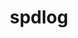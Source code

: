 ---
title: "spdlog"
layout: cache
categories: [package, develop-2023-11-19]
meta: {"versions": ["1.11.0"], "compilers": ["gcc@=11.4.0", "gcc@=7.5.0", "gcc@=9.4.0", "oneapi@=2023.2.0"], "oss": ["ubuntu18.04", "ubuntu20.04"], "platforms": ["linux"], "targets": ["neoverse_v1", "ppc64le", "x86_64_v3"], "stacks": ["e4s", "e4s-neoverse_v1", "e4s-oneapi", "e4s-power", "radiuss", "root"], "num_specs": 5, "num_specs_by_stack": {"radiuss": 1, "root": 5, "e4s-neoverse_v1": 1, "e4s-power": 1, "e4s": 1, "e4s-oneapi": 1}}
spec_details: [{"hash": "epk6jswq2zy7sylkpt7zp7fylskfx7r6", "compiler": "gcc@=7.5.0", "versions": ["1.11.0"], "os": "ubuntu18.04", "platform": "linux", "target": "x86_64_v3", "variants": ["build_system=cmake", "build_type=Release", "~fmt_external", "generator=make", "~ipo", "+shared"], "stacks": ["radiuss", "root"], "size": "-", "tarball": "https://binaries.spack.io/releases/develop-2023-11-19/build_cache/linux-ubuntu18.04-x86_64_v3/gcc-7.5.0/spdlog-1.11.0/linux-ubuntu18.04-x86_64_v3-gcc-7.5.0-spdlog-1.11.0-epk6jswq2zy7sylkpt7zp7fylskfx7r6.spack"}, {"hash": "wj66dxdt2f4sfoqflnj553cbryzz4sqn", "compiler": "gcc@=11.4.0", "versions": ["1.11.0"], "os": "ubuntu20.04", "platform": "linux", "target": "neoverse_v1", "variants": ["build_system=cmake", "build_type=Release", "~fmt_external", "generator=make", "~ipo", "+shared"], "stacks": ["root", "e4s-neoverse_v1"], "size": "-", "tarball": "https://binaries.spack.io/releases/develop-2023-11-19/build_cache/linux-ubuntu20.04-neoverse_v1/gcc-11.4.0/spdlog-1.11.0/linux-ubuntu20.04-neoverse_v1-gcc-11.4.0-spdlog-1.11.0-wj66dxdt2f4sfoqflnj553cbryzz4sqn.spack"}, {"hash": "m5b7r7yjsugdp7wmtluwikhlgcslmx4b", "compiler": "gcc@=9.4.0", "versions": ["1.11.0"], "os": "ubuntu20.04", "platform": "linux", "target": "ppc64le", "variants": ["build_system=cmake", "build_type=Release", "~fmt_external", "generator=make", "~ipo", "+shared"], "stacks": ["e4s-power", "root"], "size": "-", "tarball": "https://binaries.spack.io/releases/develop-2023-11-19/build_cache/linux-ubuntu20.04-ppc64le/gcc-9.4.0/spdlog-1.11.0/linux-ubuntu20.04-ppc64le-gcc-9.4.0-spdlog-1.11.0-m5b7r7yjsugdp7wmtluwikhlgcslmx4b.spack"}, {"hash": "5tkyb7aeimf2oql3cjs2jlu3ifuw4w6j", "compiler": "gcc@=11.4.0", "versions": ["1.11.0"], "os": "ubuntu20.04", "platform": "linux", "target": "x86_64_v3", "variants": ["build_system=cmake", "build_type=Release", "~fmt_external", "generator=make", "~ipo", "+shared"], "stacks": ["e4s", "root"], "size": "-", "tarball": "https://binaries.spack.io/releases/develop-2023-11-19/build_cache/linux-ubuntu20.04-x86_64_v3/gcc-11.4.0/spdlog-1.11.0/linux-ubuntu20.04-x86_64_v3-gcc-11.4.0-spdlog-1.11.0-5tkyb7aeimf2oql3cjs2jlu3ifuw4w6j.spack"}, {"hash": "hbf6s4z4axxav3cbftmpgqzuntqjytse", "compiler": "oneapi@=2023.2.0", "versions": ["1.11.0"], "os": "ubuntu20.04", "platform": "linux", "target": "x86_64_v3", "variants": ["build_system=cmake", "build_type=Release", "~fmt_external", "generator=make", "~ipo", "+shared"], "stacks": ["root", "e4s-oneapi"], "size": "-", "tarball": "https://binaries.spack.io/releases/develop-2023-11-19/build_cache/linux-ubuntu20.04-x86_64_v3/oneapi-2023.2.0/spdlog-1.11.0/linux-ubuntu20.04-x86_64_v3-oneapi-2023.2.0-spdlog-1.11.0-hbf6s4z4axxav3cbftmpgqzuntqjytse.spack"}]
---